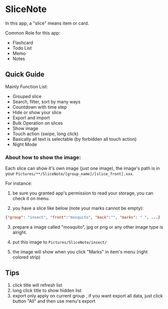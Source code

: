 # SliceNote

In this app, a "slice" means item or card.

Common Role for this app:

- Flashcard
- Todo List
- Memo
- Notes

## Quick Guide

Mainly Function List:

- Grouped slice
- Search, filter, sort by many ways
- Countdown with time step
- Hide or show your slice
- Export and import
- Bulk Operation on slices
- Show image
- Touch action (swipe, long click)
- Basically all text is selectable (by forbidden all touch action)
- Night Mode

### About how to show the image:

Each slice can show it's own image (just one image), the image's path is in your `Pictures/**/SliceNote/[group_name]/[slice_front].xxx`.

For instance:

1. be sure you granted  app's permission to read your storage, you can check it on menu.

2. you have a slice like below (note your marks cannot be empty):

```json
{"group": "insect", "front":"mosquito", "back":"", "marks": " ", ...}
```

3. prepare a image called "mosquito", jpg or png or any other image type is alright.

4. put this image to `Pictures/SliceNote/insect/`

5. the image will show when you click "Marks" in item's menu (right colored strip)


## Tips

1. click title will refresh list
2. long click title to show hidden list
3. export only apply on current group , if you want export all data, just click button "All" and then use menu's export


